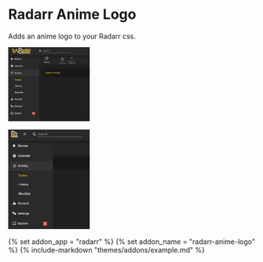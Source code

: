 # Radarr Anime Logo

Adds an anime logo to your Radarr css.

<p>
<a href="screenshot.jpg" rel="noopener"><img src="screenshot.jpg" alt="Screen Shot 1" width="33%" /></a>
</p>
<p>
<a href="mobile.jpg" rel="noopener"><img src="mobile.jpg" alt="Screen Shot 1" width="33%" /></a>
</p>

{% set addon_app = "radarr" %}
{% set addon_name = "radarr-anime-logo" %}
{% include-markdown "themes/addons/example.md" %}